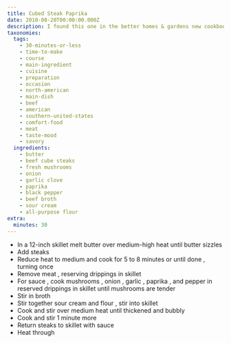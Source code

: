 ```yaml
---
title: Cubed Steak Paprika
date: 2010-08-20T00:00:00.000Z
description: I found this one in the better homes & gardens new cookbook.  super delicious!
taxonomies:
  tags:
    - 30-minutes-or-less
    - time-to-make
    - course
    - main-ingredient
    - cuisine
    - preparation
    - occasion
    - north-american
    - main-dish
    - beef
    - american
    - southern-united-states
    - comfort-food
    - meat
    - taste-mood
    - savory
  ingredients:
    - butter
    - beef cube steaks
    - fresh mushrooms
    - onion
    - garlic clove
    - paprika
    - black pepper
    - beef broth
    - sour cream
    - all-purpose flour
extra:
  minutes: 30
---
```

 - In a 12-inch skillet melt butter over medium-high heat until butter sizzles
 - Add steaks
 - Reduce heat to medium and cook for 5 to 8 minutes or until done , turning once
 - Remove meat , reserving drippings in skillet
 - For sauce , cook mushrooms , onion , garlic , paprika , and pepper in reserved drippings in skillet until mushrooms are tender
 - Stir in broth
 - Stir together sour cream and flour , stir into skillet
 - Cook and stir over medium heat until thickened and bubbly
 - Cook and stir 1 minute more
 - Return steaks to skillet with sauce
 - Heat through
